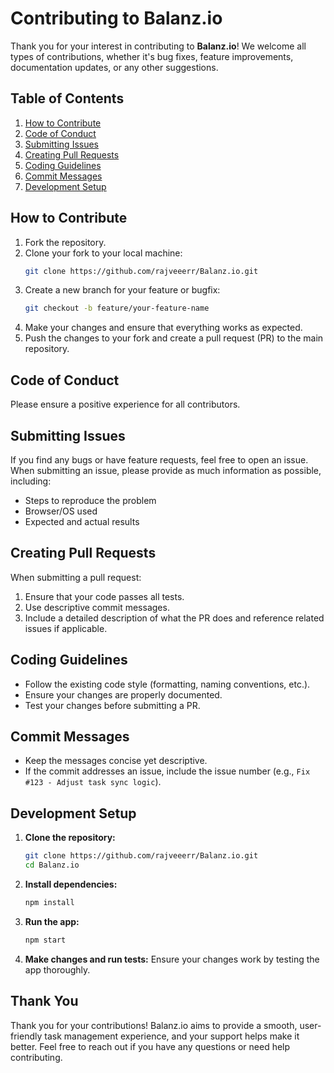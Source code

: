 # Contributing to Balanz.io

Thank you for your interest in contributing to **Balanz.io**! We welcome all types of contributions, whether it's bug fixes, feature improvements, documentation updates, or any other suggestions. 

## Table of Contents

1. [How to Contribute](#how-to-contribute)
2. [Code of Conduct](#code-of-conduct)
3. [Submitting Issues](#submitting-issues)
4. [Creating Pull Requests](#creating-pull-requests)
5. [Coding Guidelines](#coding-guidelines)
6. [Commit Messages](#commit-messages)
7. [Development Setup](#development-setup)

## How to Contribute

1. Fork the repository.
2. Clone your fork to your local machine:
   ```bash
   git clone https://github.com/rajveeerr/Balanz.io.git
   ```
3. Create a new branch for your feature or bugfix:
   ```bash
   git checkout -b feature/your-feature-name
   ```
4. Make your changes and ensure that everything works as expected.
5. Push the changes to your fork and create a pull request (PR) to the main repository.

## Code of Conduct

Please ensure a positive experience for all contributors.

## Submitting Issues

If you find any bugs or have feature requests, feel free to open an issue. When submitting an issue, please provide as much information as possible, including:
- Steps to reproduce the problem
- Browser/OS used
- Expected and actual results

## Creating Pull Requests

When submitting a pull request:
1. Ensure that your code passes all tests.
2. Use descriptive commit messages.
3. Include a detailed description of what the PR does and reference related issues if applicable.

## Coding Guidelines

- Follow the existing code style (formatting, naming conventions, etc.).
- Ensure your changes are properly documented.
- Test your changes before submitting a PR.

## Commit Messages

- Keep the messages concise yet descriptive.
- If the commit addresses an issue, include the issue number (e.g., `Fix #123 - Adjust task sync logic`).

## Development Setup

1. **Clone the repository:**
   ```bash
   git clone https://github.com/rajveeerr/Balanz.io.git
   cd Balanz.io
   ```

2. **Install dependencies:**
   ```bash
   npm install
   ```

3. **Run the app:**
   ```bash
   npm start
   ```

4. **Make changes and run tests:**
   Ensure your changes work by testing the app thoroughly.

## Thank You

Thank you for your contributions! Balanz.io aims to provide a smooth, user-friendly task management experience, and your support helps make it better. Feel free to reach out if you have any questions or need help contributing.

